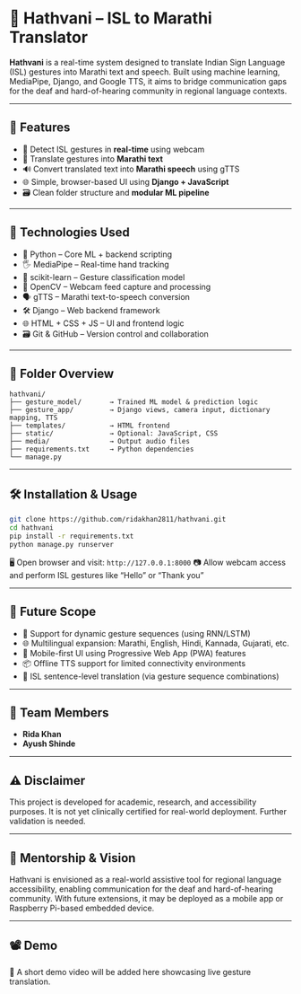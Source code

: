 # 🤝 Hathvani – ISL to Marathi Translator

**Hathvani** is a real-time system designed to translate Indian Sign Language (ISL) gestures into Marathi text and speech.
Built using machine learning, MediaPipe, Django, and Google TTS, it aims to bridge communication gaps for the deaf and hard-of-hearing community in regional language contexts.

---

## 🧩 Features

* 🎥 Detect ISL gestures in **real-time** using webcam
* 📝 Translate gestures into **Marathi text**
* 🔊 Convert translated text into **Marathi speech** using gTTS
* 🌐 Simple, browser-based UI using **Django + JavaScript**
* 🗃️ Clean folder structure and **modular ML pipeline**

---

## 🧠 Technologies Used

* 🐍 Python – Core ML + backend scripting
* 🖐️ MediaPipe – Real-time hand tracking
* 🧮 scikit-learn – Gesture classification model
* 🎥 OpenCV – Webcam feed capture and processing
* 🗣️ gTTS – Marathi text-to-speech conversion
* 🛠️ Django – Web backend framework
* 🌐 HTML + CSS + JS – UI and frontend logic
* 🗃️ Git & GitHub – Version control and collaboration

---

## 📁 Folder Overview

```
hathvani/
├── gesture_model/       → Trained ML model & prediction logic
├── gesture_app/         → Django views, camera input, dictionary mapping, TTS
├── templates/           → HTML frontend
├── static/              → Optional: JavaScript, CSS
├── media/               → Output audio files
├── requirements.txt     → Python dependencies
└── manage.py
```

---

## 🛠️ Installation & Usage

```bash
git clone https://github.com/ridakhan2811/hathvani.git
cd hathvani
pip install -r requirements.txt
python manage.py runserver
```

🖥 Open browser and visit: `http://127.0.0.1:8000`
📷 Allow webcam access and perform ISL gestures like “Hello” or “Thank you”

---

## 🔮 Future Scope

* 🔁 Support for dynamic gesture sequences (using RNN/LSTM)
* 🌐 Multilingual expansion: Marathi, English, Hindi, Kannada, Gujarati, etc.
* 📱 Mobile-first UI using Progressive Web App (PWA) features
* 📦 Offline TTS support for limited connectivity environments
* 🧩 ISL sentence-level translation (via gesture sequence combinations)

---

## 👥 Team Members

* **Rida Khan** 
* **Ayush Shinde**

---

## ⚠️ Disclaimer

This project is developed for academic, research, and accessibility purposes.
It is not yet clinically certified for real-world deployment. Further validation is needed.

---

## 💼 Mentorship & Vision

Hathvani is envisioned as a real-world assistive tool for regional language accessibility, enabling communication for the deaf and hard-of-hearing community.
With future extensions, it may be deployed as a mobile app or Raspberry Pi-based embedded device.

---

## 📽️ Demo

🎥 A short demo video will be added here showcasing live gesture translation.
